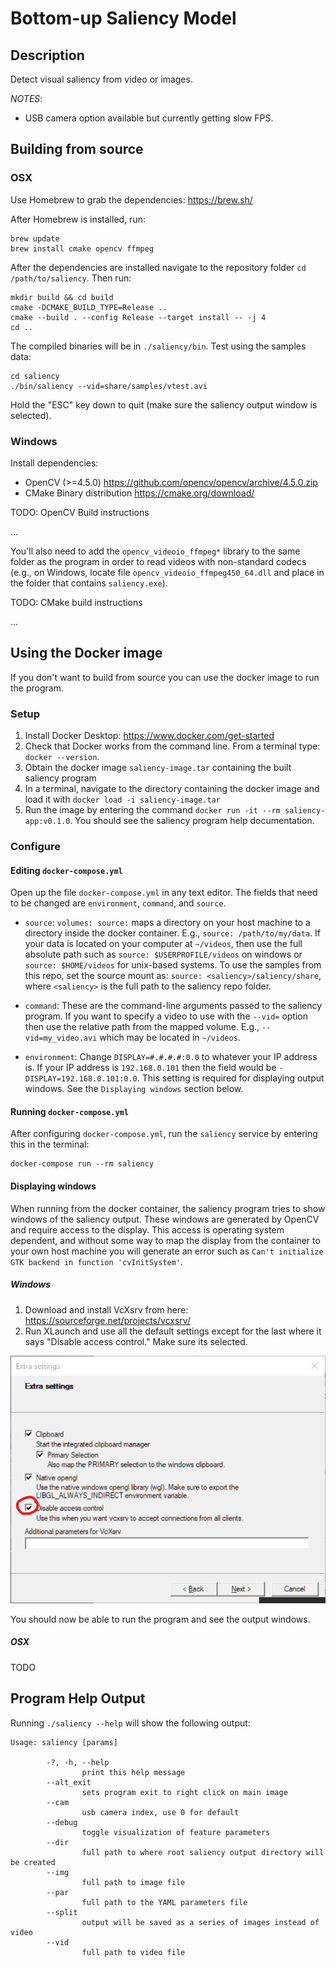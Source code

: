 # Bottom-up Saliency Model

## Description

Detect visual saliency from video or images.

*NOTES*:

- USB camera option available but currently getting slow FPS.

## Building from source

### OSX

Use Homebrew to grab the dependencies: https://brew.sh/

After Homebrew is installed, run:

```
brew update
brew install cmake opencv ffmpeg
```

After the dependencies are installed navigate to the repository folder `cd /path/to/saliency`. Then run:

```
mkdir build && cd build
cmake -DCMAKE_BUILD_TYPE=Release ..
cmake --build . --config Release --target install -- -j 4
cd ..
```

The compiled binaries will be in `./saliency/bin`. Test using the samples data:

```
cd saliency
./bin/saliency --vid=share/samples/vtest.avi
```

Hold the "ESC" key down to quit (make sure the saliency output window is selected).


### Windows

Install dependencies:

- OpenCV (>=4.5.0) https://github.com/opencv/opencv/archive/4.5.0.zip
- CMake Binary distribution https://cmake.org/download/

TODO: OpenCV Build instructions

...

You'll also need to add the `opencv_videoio_ffmpeg*` library to the same folder as the program in order to read videos with non-standard codecs (e.g., on Windows, locate file `opencv_videoio_ffmpeg450_64.dll` and place in the folder that contains `saliency.exe`).

TODO: CMake build instructions

...


## Using the Docker image

If you don't want to build from source you can use the docker image to run the program.

### Setup

1. Install Docker Desktop: <https://www.docker.com/get-started>
2. Check that Docker works from the command line. From a terminal type: `docker --version`.
3. Obtain the docker image `saliency-image.tar` containing the built saliency program
4. In a terminal, navigate to the directory containing the docker image and load it with `docker load -i saliency-image.tar`
5. Run the image by entering the command `docker run -it --rm saliency-app:v0.1.0`. You should see the saliency program help documentation.

### Configure

#### Editing `docker-compose.yml`

Open up the file `docker-compose.yml` in any text editor. The fields that need to be changed are `environment`, `command`, and `source`.

- `source`: `volumes: source:` maps a directory on your host machine to a directory inside the docker container. E.g., `source: /path/to/my/data`. If your data is located on your computer at `~/videos`, then use the full absolute path such as `source: $USERPROFILE/videos` on windows or `source: $HOME/videos` for unix-based systems. To use the samples from this repo, set the source mount as: `source: <saliency>/saliency/share`, where `<saliency>` is the full path to the saliency repo folder.

- `command`: These are the command-line arguments passed to the saliency program. If you want to specify a video to use with the `--vid=` option then use the relative path from the mapped volume. E.g., `--vid=my_video.avi` which may be located in `~/videos`.

- `environment`: Change `DISPLAY=#.#.#.#:0.0` to whatever your IP address is. If your IP address is `192.168.0.101` then the field would be `- DISPLAY=192.168.0.101:0.0`. This setting is required for displaying output windows. See the `Displaying windows` section below.

#### Running `docker-compose.yml`

After configuring `docker-compose.yml`, run the `saliency` service by entering this in the terminal:

```
docker-compose run --rm saliency
```

#### Displaying windows

When running from the docker container, the saliency program tries to show windows of the saliency output. These windows are generated by OpenCV and require access to the display. This access is operating system dependent, and without some way to map the display from the container to your own host machine you will generate an error such as `Can't initialize GTK backend in function 'cvInitSystem'`.

##### Windows

1. Download and install VcXsrv from here: https://sourceforge.net/projects/vcxsrv/
2. Run XLaunch and use all the default settings except for the last where it says "Disable access control." Make sure its selected.

![VcXsrv setting](media/vcxsrv_opt.png)

You should now be able to run the program and see the output windows.

##### OSX

TODO


## Program Help Output

Running `./saliency --help` will show the following output:

```
Usage: saliency [params]

        -?, -h, --help
                print this help message
        --alt_exit
                sets program exit to right click on main image
        --cam
                usb camera index, use 0 for default
        --debug
                toggle visualization of feature parameters
        --dir
                full path to where root saliency output directory will be created
        --img
                full path to image file
        --par
                full path to the YAML parameters file
        --split
                output will be saved as a series of images instead of video
        --vid
                full path to video file
```

<!--
# cd opencv && docker build . -t opencv-build:v1.0.0
# docker run --rm -it opencv-build:v1.0.0

# docker build . --target saliency_build -t tmp-build:0.0.1
# docker run -it --rm tmp-build:0.0.1

# docker build . -t saliency-app:v0.1.0
# docker run -it --rm --entrypoint /bin/bash saliency-app:v0.1.0
# docker run -e DISPLAY=10.0.0.34:0.0 -p 5000:5000 -p 8888:8888 -it --rm saliency-app:v0.1.0
# docker run --device=/dev/video0:/dev/video0 -v /tmp/.X11-unix:/tmp/.X11-unix -e DISPLAY=$DISPLAY -p 5000:5000 -p 8888:8888 -it --rm saliency-app:v0.1.0
-->
